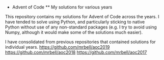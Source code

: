 * Advent of Code
** My solutions for various years

This repository contains my solutions for Advent of Code across the years. I have tended to solve using Python, and particularly sticking to native Python without use of any non-standard packages (e.g. I try to avoid using Numpy, although it would make some of the solutions much easier).

I have consolidated from previous repositories that contained solutions for individual years.
https://github.com/mrbell/aoc2019
https://github.com/mrbell/aoc2018
https://github.com/mrbell/aoc2017
